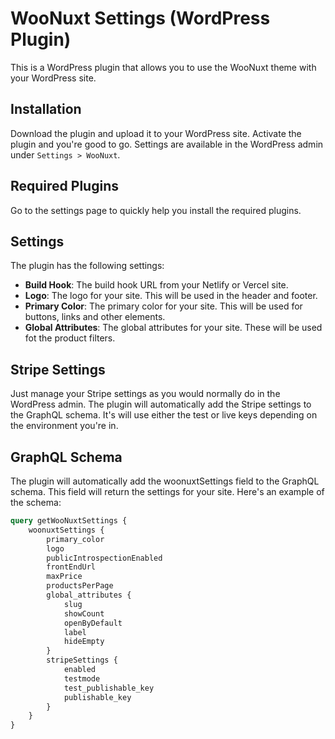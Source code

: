 # WooNuxt Settings (WordPress Plugin)

This is a WordPress plugin that allows you to use the WooNuxt theme with your WordPress site.

## Installation

Download the plugin and upload it to your WordPress site. Activate the plugin and you're good to go. Settings are available in the WordPress admin under `Settings > WooNuxt`.

## Required Plugins

Go to the settings page to quickly help you install the required plugins.

## Settings

The plugin has the following settings:

-  **Build Hook**: The build hook URL from your Netlify or Vercel site.
-  **Logo**: The logo for your site. This will be used in the header and footer.
-  **Primary Color**: The primary color for your site. This will be used for buttons, links and other elements.
-  **Global Attributes**: The global attributes for your site. These will be used fot the product filters.

## Stripe Settings

Just manage your Stripe settings as you would normally do in the WordPress admin. The plugin will automatically add the Stripe settings to the GraphQL schema. It's will use either the test or live keys depending on the environment you're in.

## GraphQL Schema

The plugin will automatically add the woonuxtSettings field to the GraphQL schema. This field will return the settings for your site. Here's an example of the schema:

```graphql
query getWooNuxtSettings {
	woonuxtSettings {
		primary_color
		logo
		publicIntrospectionEnabled
		frontEndUrl
		maxPrice
		productsPerPage
		global_attributes {
			slug
			showCount
			openByDefault
			label
			hideEmpty
		}
		stripeSettings {
			enabled
			testmode
			test_publishable_key
			publishable_key
		}
	}
}
```

